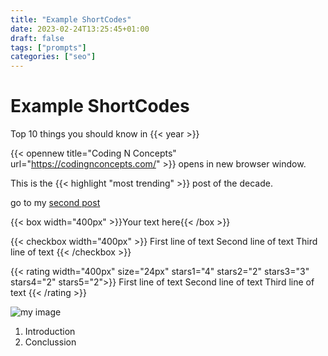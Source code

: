 ```yaml
---
title: "Example ShortCodes"
date: 2023-02-24T13:25:45+01:00
draft: false
tags: ["prompts"]
categories: ["seo"]
---
```


# Example ShortCodes


Top 10 things you should know in {{< year >}}

{{< opennew title="Coding N Concepts" url="https://codingnconcepts.com/" >}} opens in new browser window.

This is the {{< highlight "most trending" >}} post of the decade.

go to my [second post](/posts/second/)


{{< box width="400px" >}}Your text here{{< /box >}}

{{< checkbox width="400px" >}}
 First line of text
 Second line of text
 Third line of text
{{< /checkbox >}}




{{< rating width="400px" size="24px" stars1="4" stars2="2" stars3="3" stars4="2" stars5="2">}}
 First line of text
 Second line of text
 Third line of text
{{< /rating >}}


![my  image](/imgs/droid.png)





1. Introduction
2. Conclussion